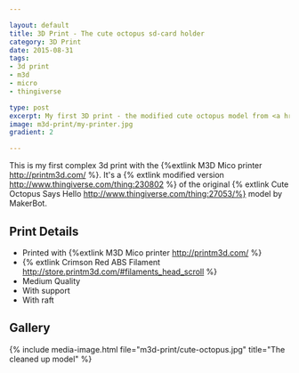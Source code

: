 ```yaml
---

layout: default
title: 3D Print - The cute octopus sd-card holder
category: 3D Print
date: 2015-08-31
tags:
- 3d print
- m3d
- micro
- thingiverse

type: post
excerpt: My first 3D print - the modified cute octopus model from <a href="http://www.thingiverse.com/thing:230802">thingiverse</a>  
image: m3d-print/my-printer.jpg
gradient: 2

---
```


This is my first complex 3d print with the {%extlink M3D Mico printer http://printm3d.com/ %}.
It's a {% extlink modified version http://www.thingiverse.com/thing:230802 %} of the original {% extlink Cute Octopus Says Hello http://www.thingiverse.com/thing:27053/%} model by MakerBot.

## Print Details

* Printed with {%extlink M3D Mico printer http://printm3d.com/ %}
* {% extlink Crimson Red ABS Filament http://store.printm3d.com/#filaments_head_scroll %}
* Medium Quality
* With support
* With raft

## Gallery

{% include media-image.html file="m3d-print/cute-octopus.jpg" title="The cleaned up model" %}
